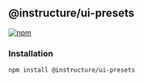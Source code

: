 ## @instructure/ui-presets

[npm]: https://img.shields.io/npm/v/@instructure/ui-presets.svg
[npm-url]: https://npmjs.com/package/@instructure/ui-presets

[![npm][npm]][npm-url]

### Installation

```sh
npm install @instructure/ui-presets
```
